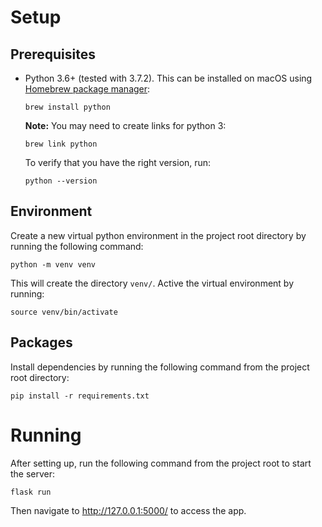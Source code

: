 # Setup

## Prerequisites

- Python 3.6+ (tested with 3.7.2). This can be installed on macOS using
  [Homebrew package manager](https://brew.sh/):

    ```
    brew install python   
    ```

    **Note:** You may need to create links for python 3:

    ```
    brew link python
    ```

    To verify that you have the right version, run:

    ```
    python --version
    ```

## Environment

Create a new virtual python environment in the project root directory by
running the following command:

```
python -m venv venv
```

This will create the directory `venv/`. Active the virtual environment by
running:

```
source venv/bin/activate
```

## Packages

Install dependencies by running the following command from the project root
directory:

```
pip install -r requirements.txt
```


# Running

After setting up, run the following command from the project root to start the
server:

```
flask run
```

Then navigate to http://127.0.0.1:5000/ to access the app.

